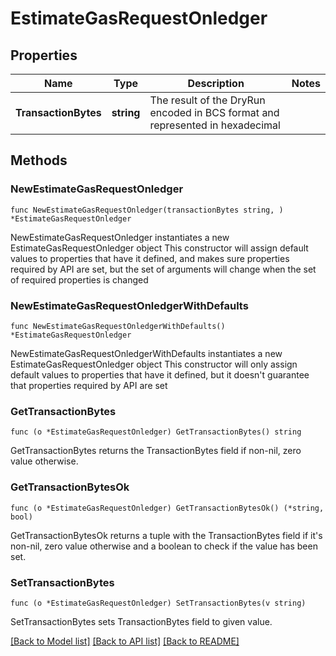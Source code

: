 # EstimateGasRequestOnledger

## Properties

Name | Type | Description | Notes
------------ | ------------- | ------------- | -------------
**TransactionBytes** | **string** | The result of the DryRun encoded in BCS format and represented in hexadecimal | 

## Methods

### NewEstimateGasRequestOnledger

`func NewEstimateGasRequestOnledger(transactionBytes string, ) *EstimateGasRequestOnledger`

NewEstimateGasRequestOnledger instantiates a new EstimateGasRequestOnledger object
This constructor will assign default values to properties that have it defined,
and makes sure properties required by API are set, but the set of arguments
will change when the set of required properties is changed

### NewEstimateGasRequestOnledgerWithDefaults

`func NewEstimateGasRequestOnledgerWithDefaults() *EstimateGasRequestOnledger`

NewEstimateGasRequestOnledgerWithDefaults instantiates a new EstimateGasRequestOnledger object
This constructor will only assign default values to properties that have it defined,
but it doesn't guarantee that properties required by API are set

### GetTransactionBytes

`func (o *EstimateGasRequestOnledger) GetTransactionBytes() string`

GetTransactionBytes returns the TransactionBytes field if non-nil, zero value otherwise.

### GetTransactionBytesOk

`func (o *EstimateGasRequestOnledger) GetTransactionBytesOk() (*string, bool)`

GetTransactionBytesOk returns a tuple with the TransactionBytes field if it's non-nil, zero value otherwise
and a boolean to check if the value has been set.

### SetTransactionBytes

`func (o *EstimateGasRequestOnledger) SetTransactionBytes(v string)`

SetTransactionBytes sets TransactionBytes field to given value.



[[Back to Model list]](../README.md#documentation-for-models) [[Back to API list]](../README.md#documentation-for-api-endpoints) [[Back to README]](../README.md)


